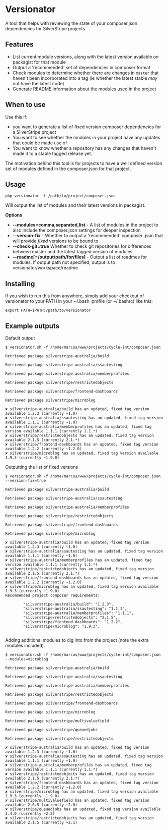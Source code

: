 # Versionator

A tool that helps with reviewing the state of your composer.json
dependencies for SilverStripe projects.

## Features

* List current module versions, along with the latest version available on
  packagist for that module
* Output a 'recommended' set of dependencies in composer format
* Check modules to determine whether there are changes in `master` that
  haven't been incorporated into a tag (ie whether the latest stable _may_
  not have the latest code)
* Generate README information about the modules used in the project

## When to use

Use this if:

* you want to generate a list of fixed version composer dependencies for a
  SilverStripe project
* You want to see whether the modules in your project have any updates
  that could be made use of
* You want to know whether a repository has any changes that haven't made it
  to a stable tagged release yet.

The motivation behind this tool is for projects to have a well
defined version set of modules defined in the composer.json for that project.

## Usage

`php versionator -f /path/to/project/composer.json`

Will output the list of modules and their latest versions in packagist.

**Options**

* **--modules=comma,separated,list** - A list of modules in the project
  to also include the composer.json settings for deeper inspection
* **--version-fix** - Whether to output a 'recommended' composer .json
  that will provide _fixed_ versions to be bound to
* **--check-git=true** Whether to check git repositories for differences
  between master and the latest tagged version of modules
* **--readme[=/output/path/for/files]** - Output a list of readmes for modules.
  If output path not specified, output is to versionator/workspace/readme

## Installing

If you wish to run this from anywhere, simply add your checkout of versionator to your PATH in your ~/.bash_profile (or ~/.bashrc) like this:

```
export PATH=$PATH:/path/to/versionator
```

## Example outputs

Default output

```
$ versionator.sh -f /home/marcus/www/projects/cycle-int/composer.json

Retrieved package silverstripe-australia/build

Retrieved package silverstripe-australia/ssautesting

Retrieved package silverstripe-australia/memberprofiles

Retrieved package silverstripe/restrictedobjects

Retrieved package silverstripe/frontend-dashboards

Retrieved package silverstripe/microblog

✘ silverstripe-australia/build has an updated, fixed tag version available 1.2.3 (currently ~1.0)
✘ silverstripe-australia/ssautesting has an updated, fixed tag version available 1.1.1 (currently ~1.0)
✘ silverstripe-australia/memberprofiles has an updated, fixed tag version available 1.1.1 (currently 1.1.*)
✘ silverstripe/restrictedobjects has an updated, fixed tag version available 2.1.5 (currently 2.1.*)
✘ silverstripe/frontend-dashboards has an updated, fixed tag version available 1.2.2 (currently ~1.2.0)
✘ silverstripe/microblog has an updated, fixed tag version available 1.9.3 (currently ~1.9.0)
```

Outputting the list of fixed versions

```
$ versionator.sh -f /home/marcus/www/projects/cycle-int/composer.json --version-fix=true

Retrieved package silverstripe-australia/build

Retrieved package silverstripe-australia/ssautesting

Retrieved package silverstripe-australia/memberprofiles

Retrieved package silverstripe/restrictedobjects

Retrieved package silverstripe/frontend-dashboards

Retrieved package silverstripe/microblog

✘ silverstripe-australia/build has an updated, fixed tag version available 1.2.3 (currently ~1.0)
✘ silverstripe-australia/ssautesting has an updated, fixed tag version available 1.1.1 (currently ~1.0)
✘ silverstripe-australia/memberprofiles has an updated, fixed tag version available 1.1.1 (currently 1.1.*)
✘ silverstripe/restrictedobjects has an updated, fixed tag version available 2.1.5 (currently 2.1.*)
✘ silverstripe/frontend-dashboards has an updated, fixed tag version available 1.2.2 (currently ~1.2.0)
✘ silverstripe/microblog has an updated, fixed tag version available 1.9.3 (currently ~1.9.0)
Recommended project composer requirements:

		"silverstripe-australia/build": "1.2.3",
		"silverstripe-australia/ssautesting": "1.1.1",
		"silverstripe-australia/memberprofiles": "1.1.1",
		"silverstripe/restrictedobjects": "2.1.5",
		"silverstripe/frontend-dashboards": "1.2.2",
		"silverstripe/microblog": "1.9.3",


```

Adding additional modules to dig into from the project (note the extra modules included).

```
$ versionator.sh -f /home/marcus/www/projects/cycle-int/composer.json --modules=microblog

Retrieved package silverstripe-australia/build

Retrieved package silverstripe-australia/ssautesting

Retrieved package silverstripe-australia/memberprofiles

Retrieved package silverstripe/restrictedobjects

Retrieved package silverstripe/frontend-dashboards

Retrieved package silverstripe/microblog

Retrieved package silverstripe/multivaluefield

Retrieved package silverstripe/queuedjobs

Retrieved package silverstripe/restrictedobjects

✘ silverstripe-australia/build has an updated, fixed tag version available 1.2.3 (currently ~1.0)
✘ silverstripe-australia/ssautesting has an updated, fixed tag version available 1.1.1 (currently ~1.0)
✘ silverstripe-australia/memberprofiles has an updated, fixed tag version available 1.1.1 (currently 1.1.*)
✘ silverstripe/restrictedobjects has an updated, fixed tag version available 2.1.5 (currently 2.1.*)
✘ silverstripe/frontend-dashboards has an updated, fixed tag version available 1.2.2 (currently ~1.2.0)
✘ silverstripe/microblog has an updated, fixed tag version available 1.9.3 (currently ~1.9.0)
✘ silverstripe/multivaluefield has an updated, fixed tag version available 2.0.5 (currently ~2.0)
✘ silverstripe/queuedjobs has an updated, fixed tag version available 2.4.0 (currently ~2.2)
✘ silverstripe/restrictedobjects has an updated, fixed tag version available 2.1.5 (currently ~2.1)

```

